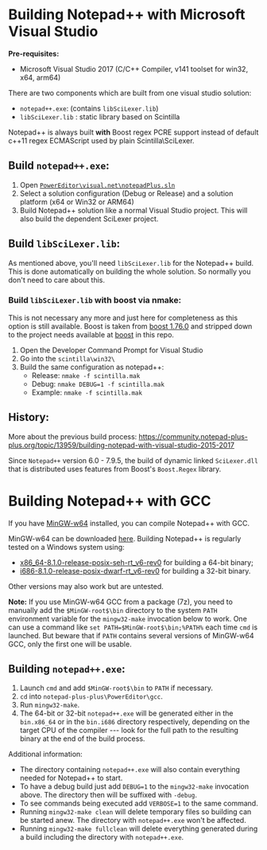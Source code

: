 # Building Notepad++ with Microsoft Visual Studio

**Pre-requisites:**

 - Microsoft Visual Studio 2017 (C/C++ Compiler, v141 toolset for win32, x64, arm64)

There are two components which are built from one visual studio solution:

 - `notepad++.exe`: (contains `libSciLexer.lib`)
 - `libSciLexer.lib` : static library based on Scintilla

Notepad++ is always built **with** Boost regex PCRE support instead of default c++11 regex ECMAScript used by plain Scintilla\SciLexer.

## Build `notepad++.exe`:

 1. Open [`PowerEditor\visual.net\notepadPlus.sln`](https://github.com/notepad-plus-plus/notepad-plus-plus/blob/master/PowerEditor/visual.net/notepadPlus.sln)
 2. Select a solution configuration (Debug or Release) and a solution platform (x64 or Win32 or ARM64)
 3. Build Notepad++ solution like a normal Visual Studio project. This will also build the dependent SciLexer project.

## Build `libSciLexer.lib`:

As mentioned above, you'll need `libSciLexer.lib` for the Notepad++ build. This is done automatically on building the whole solution. So normally you don't need to care about this.

### Build `libSciLexer.lib` with boost via nmake:

This is not necessary any more and just here for completeness as this option is still available.
Boost is taken from [boost 1.76.0](https://www.boost.org/users/history/version_1_76_0.html) and stripped down to the project needs available at [boost](https://github.com/notepad-plus-plus/notepad-plus-plus/tree/master/boostregex/boost) in this repo.

1. Open the Developer Command Prompt for Visual Studio
2. Go into the `scintilla\win32\`
3. Build the same configuration as notepad++:
   - Release: `nmake -f scintilla.mak`
   - Debug: `nmake DEBUG=1 -f scintilla.mak`
   - Example:
   `nmake -f scintilla.mak`

## History:
More about the previous build process: https://community.notepad-plus-plus.org/topic/13959/building-notepad-with-visual-studio-2015-2017

Since `Notepad++` version 6.0 - 7.9.5, the build of dynamic linked `SciLexer.dll` that is distributed
uses features from Boost's `Boost.Regex` library.

# Building Notepad++ with GCC

If you have [MinGW-w64](https://www.mingw-w64.org/) installed, you can compile Notepad++ with GCC.

MinGW-w64 can be downloaded [here](https://sourceforge.net/projects/mingw-w64/files/). Building Notepad++ is regularly tested on a Windows system using:
* [x86_64-8.1.0-release-posix-seh-rt_v6-rev0](https://sourceforge.net/projects/mingw-w64/files/Toolchains%20targetting%20Win64/Personal%20Builds/mingw-builds/8.1.0/threads-posix/seh/x86_64-8.1.0-release-posix-seh-rt_v6-rev0.7z) for building a 64-bit binary;
* [i686-8.1.0-release-posix-dwarf-rt_v6-rev0](https://sourceforge.net/projects/mingw-w64/files/Toolchains%20targetting%20Win32/Personal%20Builds/mingw-builds/8.1.0/threads-posix/dwarf/i686-8.1.0-release-posix-dwarf-rt_v6-rev0.7z) for building a 32-bit binary.

Other versions may also work but are untested.

**Note:** If you use MinGW-w64 GCC from a package (7z), you need to manually add the `$MinGW-root$\bin` directory to the system `PATH` environment variable for the `mingw32-make` invocation below to work. One can use a command like `set PATH=$MinGW-root$\bin;%PATH%` each time `cmd` is launched. But beware that if `PATH` contains several versions of MinGW-w64 GCC, only the first one will be usable.

## Building `notepad++.exe`:

1. Launch `cmd` and add `$MinGW-root$\bin` to `PATH` if necessary.
2. `cd` into `notepad-plus-plus\PowerEditor\gcc`.
3. Run `mingw32-make`.
4. The 64-bit or 32-bit `notepad++.exe` will be generated either in the `bin.x86_64` or in the `bin.i686` directory respectively, depending on the target CPU of the compiler --- look for the full path to the resulting binary at the end of the build process.

Additional information:
* The directory containing `notepad++.exe` will also contain everything needed for Notepad++ to start.
* To have a debug build just add `DEBUG=1` to the `mingw32-make` invocation above. The directory then will be suffixed with `-debug`.
* To see commands being executed add `VERBOSE=1` to the same command.
* Running `mingw32-make clean` will delete temporary files so building can be started anew. The directory with `notepad++.exe` won't be affected.
* Running `mingw32-make fullclean` will delete everything generated during a build including the directory with `notepad++.exe`.
